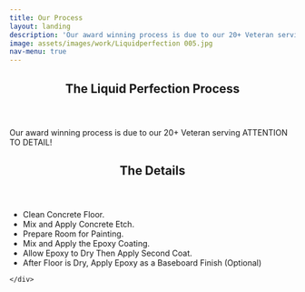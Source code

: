 ```yaml
---
title: Our Process
layout: landing
description: 'Our award winning process is due to our 20+ Veteran serving ATTENTION TO DETAIL!'
image: assets/images/work/Liquidperfection 005.jpg
nav-menu: true
---
```


<!-- Main -->
<div id="main">

<!-- One -->
<section id="one">
	<div class="inner">
		<header class="major">
			<h2>The Liquid Perfection Process</h2>
		</header>
		<p>Our award winning process is due to our 20+ Veteran serving ATTENTION TO DETAIL!</p>
	</div>
</section>


<!-- Three -->
<section id="three">
	<div class="inner">
		<header class="major">
			<h2>The Details</h2>
		</header>
		<p>
		<ul><li>Clean Concrete Floor. </li>
<li>Mix and Apply Concrete Etch.</li>
<li>Prepare Room for Painting.</li>
<li>Mix and Apply the Epoxy Coating.</li>
<li>Allow Epoxy to Dry Then Apply Second Coat.</li>
<li>After Floor is Dry, Apply Epoxy as a Baseboard Finish (Optional)</li>
		</ul>
		</p>
		
	</div>
</section>

</div>
